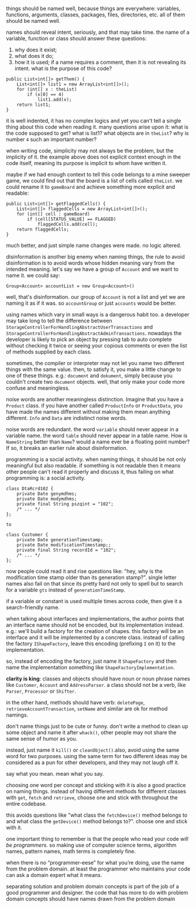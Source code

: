 things should be named well, because things are everywhere: variables, functions, arguments, classes, packages, files, directories, etc. all of them should be named well.

names should reveal intent, seriously, and that may take time. the name of a variable, function or class should answer these questions:
1. why does it exist;
2. what does it do;
3. how it is used;
if a name requires a comment, then it is not revealing its intent.
what is the purpose of this code?
```
public List<int[]> getThem() {
	List<int[]> list1 = new ArrayList<int[]>();
	for (int[] x : theList)
		if (x[0] == 4)
			list1.add(x);
	return list1;
}
```
it is well indented, it has no complex logics and yet you can't tell a single thing about this code when reading it. many questions arise upon it: what is the code supposed to get? what is list1? what objects are in `theList`? why is number `4` such an important number?

when writing code, simplicity may not always be the problem, but the implicity of it. the example above does not explicit context enough in the code itself, meaning its purpose is implicit to whom have written it.

maybe if we had enough context to tell this code belongs to a mine sweeper game, we could find out that the board is a list of cells called `theList`. we could rename it to `gameBoard` and achieve something more explicit and readable:

```
public List<int[]> getFlaggedCells() {
	List<int[]> flaggedCells = new ArrayList<int[]>();
	for (int[] cell : gameBoard)
		if (cell[STATUS_VALUE] == FLAGGED)
			flaggedCells.add(cell);
	return flaggedCells;
}
```

much better, and just simple name changes were made. no logic altered.

disinformation is another big enemy when naming things, the rule to avoid disinformation is to avoid words whose hidden meaning vary from the intended meaning. let's say we have a group of `Account` and we want to name it. we could say:

`Group<Account> accountList = new Group<Account>()`

well, that's disinformation. our group of `Account` is not a list and yet we are naming it as if it was. so `accountGroup` or just `accounts` would be better.

using names which vary in small ways is a dangerous habit too. a developer may take long to tell the difference between `StorageControllerForHandlingAbstractUserTransactions` and `StorageControllerForHandlingAbstractAdminTransactions`. nowadays the developer is likely to pick an object by pressing tab to auto complete without checking it twice or seeing your copious comments or even the list of methods supplied by each class.

sometimes, the compiler or interpreter may not let you name two different things with the same value. then, to satisfy it, you make a little change to one of these things. e.g.: `document` and `dokument`, simply because you couldn't create two `document` objects. well, that only make your code more confuse and meaningless.

noise words are another meaningless distinction. Imagine that you have a `Product`
class. if you have another called `ProductInfo` or `ProductData`, you have made the names different without making them mean anything different. `Info` and `Data` are indistinct noise words.

noise words are redundant. the word `variable` should never appear in a variable
name. the word `table` should never appear in a table name. How is `NameString` better than `Name`? would a name ever be a floating point number? If so, it breaks an earlier rule about disinformation.

programming is a social activity. when naming things, it should be not only meaningful but also readable. if something is not readable then it means other people can't read it properly and discuss it, thus failing on what programming is: a social activity.
```
class DtaRcrd102 {
	private Date genymdhms;
	private Date modymdhms;
	private final String pszqint = "102";
	/* ... */
};

to

class Customer {
	private Date generationTimestamp;
	private Date modificationTimestamp;;
	private final String recordId = "102";
	/* ... */
};
```

now people could read it and rise questions like: "hey, why is the modification time stamp older than its generation stamp?". single letter names also fail on that since its pretty hard not only to spell but to search for a variable `gts` instead of `generationTimeStamp`.

if a variable or constant is used multiple times across code, then give it a search-friendly name.

when talking about interfaces and implementations, the author points that an interface name should not be encoded, but its implementation instead. e.g.: we'll build a factory for the creation of shapes. this factory will be an interface and it will be implemented by a concrete class. instead of calling the factory `IShapeFactory`, leave this encoding (prefixing `I` on it) to the implementation.

so, instead of encoding the factory, just name it `ShapeFactory` and then name the implementation something like `ShapeFactoryImplementation`.

**clarity is king**: classes and objects should have noun or noun phrase names like `Customer`, `Account` and `AddressParser`. a class should not be a verb, like `Parser`, `Processor` or `Shifter`.

in the other hand, methods should have verb: `deletePage`, `retrieveAccountTransaction`, `setName` and similar are ok for method namings.

don't name things just to be cute or funny. don't write a method to clean up some object and name it after `whack()`, other people may not share the same sense of humor as you. 

instead, just name it `kill()` or `cleanObject()`.also, avoid using the same word for two purposes. using the same term for two different ideas may be considered as a pun for other developers, and they may not laugh off it.

say what you mean. mean what you say.

choosing one word per concept and sticking with it is also a good practice on naming things. instead of having different methods for different classes with `get`, `fetch` and `retrieve`, choose one and stick with throughout the entire codebase.

this avoids questions like "what class the `fetchDevice()` method belongs to and what class the `getDevice()` method belongs to?". choose one and stick with it.

one important thing to remember is that the people who read your code *will be programmers*. so making use of computer science terms, algorithm names, pattern names, math terms is completely fine.

when there is no “programmer-eese” for what you’re doing, use the name from the problem domain. at least the programmer who maintains your code can ask a domain expert what it means.

separating solution and problem domain concepts is part of the job of a good programmer and designer. the code that has more to do with problem domain concepts
should have names drawn from the problem domain